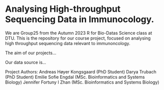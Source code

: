 # Analysing High-throughput Sequencing Data in Immunocology.
We are Group25 from the Autumn 2023 R for Bio-Datas Science class at DTU. This is the repository for our course project, focused on analysing high throughput sequencing data relevant to immunoncology. 

The aim of our projects...

Our data source is...

Project Authors:
Andreas Høyer Kongsgaard (PhD Student)
Darya Trubach (PhD Student)
Emilie Sofie Engdal (MSc. Bioinformatics and Systems Biology)
Jennifer Fortuny I Zhan (MSc. Bioinformatics and Systems Biology)
